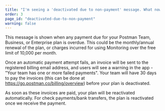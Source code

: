 ```yaml
---
title: "I'm seeing a 'deactivated due to non-payment' message. What now?"
order: 3
page_id: "deactivated-due-to-non-payment"
warning: false
---
```

This message is shown when any payment due for your Postman Team, Business, or Enterprise plan is overdue. This could be the monthly/annual renewal of the plan, or charges incurred for using Monitoring over the free limit of 10,000 per month.

Once an automatic payment attempt fails, an invoice will be sent to the registered billing email address, and users will see a warning in the app - "Your team has one or more failed payments". Your team will have 30 days to pay the invoices (this can be done at https://go.postman.co/billing/overview) before your plan is deactivated.

As soon as these invoices are paid, your plan will be reactivated automatically. For check payments/bank transfers, the plan is reactivated once we receive the payment.
